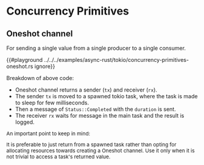 # Concurrency Primitives

## Oneshot channel

For sending a single value from a single producer to a single consumer.

{{#playground ../../../examples/async-rust/tokio/concurrency-primitives-oneshot.rs ignore}}

Breakdown of above code:

* Oneshot channel returns a sender (`tx`) and receiver (`rx`).
* The sender `tx` is moved to a spawned tokio task, where the task is made to sleep for
  few milliseconds. 
* Then a message of `Status::Completed` with the `duration` is sent.
* The receiver `rx` waits for message in the main task and the result is logged.

<div class="warning" style="font-size: 0.95em;">

An important point to keep in mind:

It is preferable to just return from a spawned task rather than opting
for allocating resources towards creating a Oneshot channel. Use it
only when it is not trivial to access a task's returned value.

</div>

